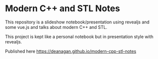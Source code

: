 # Modern C++ and STL Notes
This repository is a slideshow notebook/presentation using revealjs and some vue.js and talks about modern C++ and STL.

This project is kept like a personal notebook but in presentation style with revealjs.

Published here https://deanagan.github.io/modern-cpp-stl-notes

